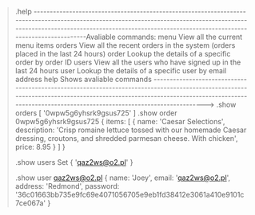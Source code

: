 > .help
----------------------------------------------------------------------------------------------------------------------------------------------------------------------------------------------------------------------------------------Avaliable commands:
 menu        View all the current menu items
 orders      View all the recent orders in the system (orders placed in the last 24 hours)
 order       Lookup the details of a specific order by order ID
 users       View all the users who have signed up in the last 24 hours
 user        Lookup the details of a specific user by email address
 help        Shows avaliable commands
----------------------------------------------------------------------------------------------------------------------------------------------------------------------------------------------------------------------------------------> .show orders
[ '0wpw5g6yhsrk9gsus725' ]
> .show order 0wpw5g6yhsrk9gsus725
{ items:
   [ { name: 'Caesar Selections',
       description:
        'Crisp romaine lettuce tossed with our homemade Caesar dressing, croutons, and shredded parmesan cheese. With chicken',
       price: 8.95 } ] }
>
>
> .show users
Set { 'qaz2ws@o2.pl' }
>
> .show user qaz2ws@o2.pl
{ name: 'Joey',
  email: 'qaz2ws@o2.pl',
  address: 'Redmond',
  password:
   '36c01663bb735e9fc69e4071056705e9eb1fd38412e3061a410e9101c7ce067a' }
>
